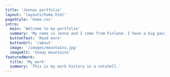 ```yaml
---
title: 'Jennas portfolio'
layout: 'layouts/home.html'
pageStyle: 'home.css'
intro:
  main: 'Welcome to my portfolio'
  summary: 'My name is Jenna and I come from Finland. I have a big passion for downhill skiing, but also other sports such as horseback riding and crossfit. As for my career, I just switched from construction industry to IT and work as a web developer.'
  buttonText: 'Read more'
  buttonUrl: '/about'
  image: '/images/mountains.jpg'
  imageAlt: 'Snowy mountains'
featuredWork:
  title: 'My work'
  summary: 'This is my work history in a nutshell.'
---
```

